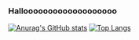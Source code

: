 ### Hallooooooooooooooooooo
[![Anurag's GitHub stats](https://github-readme-stats.vercel.app/api?username=nianny&show_icons=true&theme=tokyonight&border_radius=10)]()
[![Top Langs](https://github-readme-stats.vercel.app/api/top-langs/?username=nianny&show_icons=true&theme=tokyonight&border_radius=10)]()
